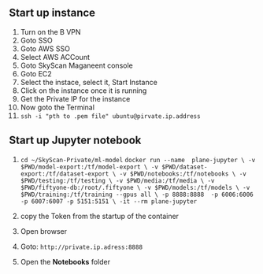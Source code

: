 
## Start up instance
1. Turn on the B VPN
1. Goto SSO
1. Goto AWS SSO
1. Select AWS ACCount
1. Goto SkyScan Maganeent console
1. Goto EC2
1. Select the instace, select it, Start Instance
1. Click on the instance once it is running
1. Get the Private IP for the instance
1. Now goto the Terminal
1. `ssh -i "pth to .pem file" ubuntu@pirvate.ip.address`

## Start up Jupyter notebook
1. `cd ~/SkyScan-Private/ml-model`
` docker run --name  plane-jupyter \
-v $PWD/model-export:/tf/model-export \
-v $PWD/dataset-export:/tf/dataset-export \
-v $PWD/notebooks:/tf/notebooks \
-v $PWD/testing:/tf/testing \
-v $PWD/media:/tf/media \
-v $PWD/fiftyone-db:/root/.fiftyone \
-v $PWD/models:/tf/models \
-v $PWD/training:/tf/training --gpus all \
-p 8888:8888  -p 6006:6006 -p 6007:6007 -p 5151:5151 \
-it --rm plane-jupyter `

1. copy the Token from the startup of the container
1. Open browser
1. Goto: `http://private.ip.adress:8888`
1. Open the **Notebooks** folder

